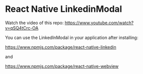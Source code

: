 # React Native LinkedinModal

Watch the video of this repo: https://www.youtube.com/watch?v=qSQ4tCrc-OA

You can use the LinkedInModal in your application after installing:

https://www.npmjs.com/package/react-native-linkedin

and 

https://www.npmjs.com/package/react-native-webview


